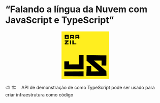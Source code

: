 # “Falando a língua da Nuvem com JavaScript e TypeScript”

<div align="center">
  <img src="imagens/braziljs.png" alt="BrazilJS" title="Logo do BrazilJS" width="150">
</div>

⛅ 🏗️  ‎‎‏‏‎ ‎‏‏‎ ‎‏‏‎ ‎API de demonstração de como TypeScript pode ser usado para criar infraestrutura como código
